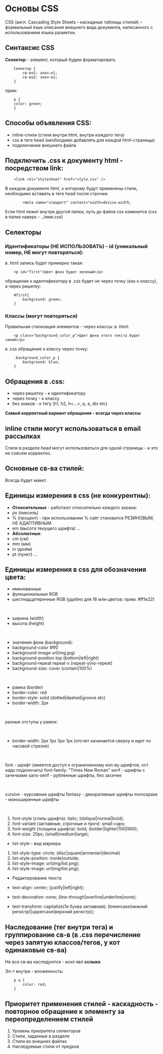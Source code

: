 # Основы CSS

CSS (англ. Cascading Style Sheets – каскадные таблицы стилей) – формальный язык описания внешнего вида документа, написанного с использованием языка разметки.

## Синтаксис CSS

**Селектор** - элемент, который будем форматировать

        Селектор {
            св-во1: знач-е1;
            св-во2: знач-е2;
        }

прим:

        p {
        color: green;
        }

## Способы объявления CSS:

- inline-стили (стили внутри html, внутри _каждого_ тега)
- css в теге head (необходимо добавлять для _каждой_ html-страницы)
- подключение внешнего файла

## Подключить .css к документу html - посредством link:

        <link rel="stylesheet" href="style.css" />

В каждом документе html, к которому будут применены стили, необходимо вставить в теге head после строчки:

            <meta name="viewport" content="width=device-width,

Если html лежит внутри другой папки, путь до файла css изменится (css в папке наверх - ../имя.css)

## Селекторы

### Идентификаторы (НЕ ИСПОЛЬЗОВАТЬ) - id (уникальный номер, НЕ могут повторяться):

в .html запись будет примерно такая:

        <p id="first">Цвет фона будет зеленый</p>

обращение к идентификатору в .css будет не через точку (как к классу), а через решетку:

        #first{
            background: green;
        }

### Классы (могут повторяться)

Правильная стилизация элементов - через классы:
в .html:

        <p class="background_color_p">Цвет фона этого текста будет синий</p>

в .css обращение к классу через точку:

        .background_color_p {
            background: blue;
        }

## Обращения в .css:

- через решетку - к идентификатору
- через точку - к классу
- без знаков - к тегу (h1, h2, h<...>, p, a, div etc)

**Самый корректный вариант обращения - всегда через классы**

## inline стили могут использоваться в email рассылках

Стили в разделе head могут использоваться для одной страницы - и это не совсем корректно.

## Основные св-ва стилей:

Всегда будет макет.

## Единицы измерения в css (не конкурентны):

- **Относительные** - работают относительно каждого экрана:
- px (пиксель)
- % (процент) - при использовании % сайт становится РЕЗИНОВЫМ, НЕ АДАПТИВНЫМ
- em (высота текущего шрифта)
  ...
- **Абсолютные**:
- cm (см)
- mm (мм)
- in (дюйм)
- pt (пункт)
  ...

## Единицы измерения в css для обозначения цвета:

- именованные
- функциональные RGB
- шестнадцатеричные RGB (удобно для 16 млн цветов: прим: #ff1e22)

<br>

- ширина (width)
- высота (height)

<br>

- значение фона (background):
- background-color #ff0
- background-image url(img.jpg)
- background-position top (bottom|left|right)
- background-repeat repeat-x (repeat-y|no-repeat)
- background-size: cover (contain|100%)

<br>

- рамка (border)
- border-color: red
- border-style: solid (dotted|dashed|groove etc)
- border-width: 2px

<br>

разные отступы у рамок:

<br>

- border-width: 2px 1px 3px 1px (отсчет начинается сверху и идет по часовой стрелке)

<br>

font - шрифт (имеется доступ к ограниченному кол-ву шрифтов, ост надо подключать)
font-family: "Times New Roman"
serif - шрифты с зачечками
sans-serif - рубленные шрифты, без засечек

<br>

cursive - курсивные шрифты
fantasy - декоративные шрифты
monospase - моноширинные шрифты

<br>

1. font-style (стиль шрифта): italic; (oblique|normal|bold);
2. font-variant (заглавные, строчные и проч): small-caps;
3. font-weight (толщина шрифта): bold; (bolder|lighter|100|900);
4. font-size: 20px; (small|medium|large);

- list-style - вид маркера

1. list-style-type: circle; (disc|square|armenian|decimal)
2. list-style-position: inside|outside;
3. list-style-image: url(img/list.png);
4. list-style-image: url(img/list.png);

- Редактирование текста

- text-align: center; (justify|left|right);
- text-decoration: none; (line-through|overline|underline|none);
- text-transform: capitalize(1я буква заглавная); (lowercase(нижний регистр)|uppercase(верхний регистр));

## Наследование (тег внутри тега) и группирование св-в (в .css перечисление через запятую классов/тегов, у кот одинаковые св-ва)

Не все св-ва наследуются - искл явл **сслыка**

Эл-т внутри - вложенность:

        p a {
            color: red;
        }

## Приоритет применения стилей - каскадность - повторное обращение к элементу за переопределением стилей

1. Уровень приоритета селекторов
2. Стили, заданные в разделе <head>
3. Стили во внешних файлах
4. Наследуемые стили от предков
